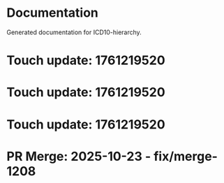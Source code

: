 # Documentation

Generated documentation for ICD10-hierarchy.

# Touch update: 1761219520

# Touch update: 1761219520

# Touch update: 1761219520

# PR Merge: 2025-10-23 - fix/merge-1208
